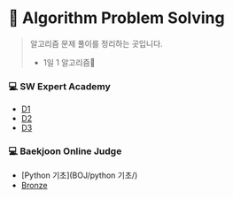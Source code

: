 # 💎 Algorithm Problem Solving
> 알고리즘 문제 풀이를 정리하는 곳입니다.
>
> - 1일 1 알고리즘💪

###  💻 SW Expert Academy

- [D1](SWEA/D1/) 
- [D2](SWEA/D2/) 
- [D3](SWEA/D3/)

### 💻 Baekjoon Online Judge

- [Python 기초](BOJ/python 기초/)
- [Bronze](BOJ/Bronze/)

